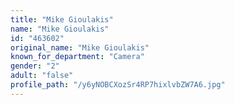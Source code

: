 ```yaml
---
title: "Mike Gioulakis"
name: "Mike Gioulakis"
id: "463602"
original_name: "Mike Gioulakis"
known_for_department: "Camera"
gender: "2"
adult: "false"
profile_path: "/y6yNOBCXozSr4RP7hixlvbZW7A6.jpg"
---
```

